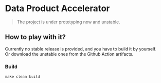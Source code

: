 # Data Product Accelerator

> The project is under prototyping now and unstable.

## How to play with it?

Currently no stable release is provided, and you have to build it by yourself. Or download the unstable ones from the Github Action artifacts.

### Build

```
make clean build
```
